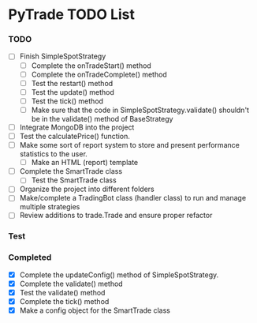 # PyTrade TODO List

### TODO
- [ ] Finish SimpleSpotStrategy
  - [ ] Complete the onTradeStart() method
  - [ ] Complete the onTradeComplete() method
  - [ ] Test the restart() method
  - [ ] Test the update() method
  - [ ] Test the tick() method
  - [ ] Make sure that the code in SimpleSpotStrategy.validate() shouldn't be in the validate() method of BaseStrategy
- [ ] Integrate MongoDB into the project
- [ ] Test the calculatePrice() function.
- [ ] Make some sort of report system to store and present performance statistics to the user.
  - [ ] Make an HTML (report) template
- [ ] Complete the SmartTrade class
  - [ ] Test the SmartTrade class
- [ ] Organize the project into different folders
- [ ] Make/complete a TradingBot class (handler class) to run and manage multiple strategies
- [ ] Review additions to trade.Trade and ensure proper refactor

### Test

### Completed
- [x] Complete the updateConfig() method of SimpleSpotStrategy.
- [x] Complete the validate() method
- [x] Test the validate() method
- [x] Complete the tick() method
- [x] Make a config object for the SmartTrade class
